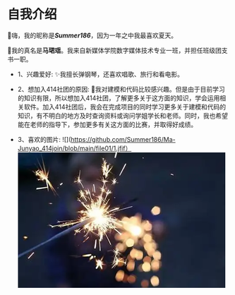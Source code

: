 # 自我介绍
🥰嗨，我的昵称是***Summer186***，因为一年之中我最喜欢夏天。

👩我的真名是**马珺瑶**。我来自新媒体学院数字媒体技术专业一班，并担任班级团支书一职。

* 1、兴趣爱好:
✨我擅长弹钢琴，还喜欢唱歌、旅行和看电影。

* 2、想加入414社团的原因:
🌱我对建模和代码比较感兴趣。但是由于目前学习的知识有限，所以想加入414社团，了解更多关于这方面的知识，学会运用相关软件。加入414社团后，我会在完成项目的同时学习更多关于建模和代码的知识，有不明白的地方及时查询资料或询问学姐学长和老师。同时，我也希望能在老师的指导下，参加更多有关这方面的比赛，并取得好成绩。

* 3、喜欢的图片:
![](https://github.com/Summer186/Ma-Junyao_414join/blob/main/file01/1.jfif）
![](https://github.com/Summer186/Ma-Junyao_414join/blob/main/file01/2.webp)
